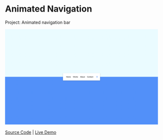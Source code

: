 # Animated Navigation

Project: Animated navigation bar

![cover](cover.png)

[Source Code](./README.md) | [Live Demo](https://josephgattuso.github.io/js-projects/animated-navigation/index)
